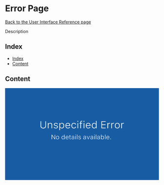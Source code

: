# Error Page

[Back to the User Interface Reference page](README.md#readme)

Description

## Index
* [Index](#index)
* [Content](#content)

## Content

![Error Page](/Documentation/Pictures/UI/Error.png)
